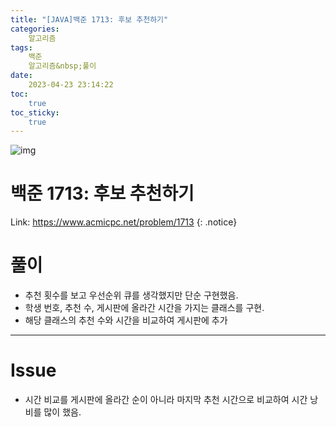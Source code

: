 ```yaml
---
title: "[JAVA]백준 1713: 후보 추천하기"
categories:
    알고리즘
tags:
    백준
    알고리즘&nbsp;풀이
date:
    2023-04-23 23:14:22
toc:
    true
toc_sticky:
    true
---
```

![img](https://user-images.githubusercontent.com/77597885/233845182-9795d852-28fe-4644-bf2e-16f8f6634f37.png)

# 백준 1713: 후보 추천하기
Link: <https://www.acmicpc.net/problem/1713>
{: .notice}


# 풀이
* 추천 횟수를 보고 우선순위 큐를 생각했지만 단순 구현했음.
* 학생 번호, 추천 수, 게시판에 올라간 시간을 가지는 클래스를 구현.
* 해당 클래스의 추천 수와 시간을 비교하여 게시판에 추가  

<script src="https://gist.github.com/cuzzzu1318/0cbea431f01f1d2b0a1f66e590d91139.js"></script>
***

# Issue

* 시간 비교를 게시판에 올라간 순이 아니라 마지막 추천 시간으로 비교하여 시간 낭비를 많이 했음.
